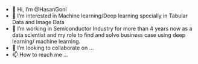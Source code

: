 - 👋 Hi, I’m @HasanGoni
- 👀 I’m interested in Machine learning/Deep learning specially in Tabular Data and Image Data
- 🌱 I’m working in Semiconductor Industry for more than 4 years now as a data scientist and my role to find and solve business case using deep learning/ machine learning.
- 💞️ I’m looking to collaborate on ...
- 📫 How to reach me ...

<!---
HasanGoni/HasanGoni is a ✨ special ✨ repository because its `README.md` (this file) appears on your GitHub profile.
You can click the Preview link to take a look at your changes.
--->
